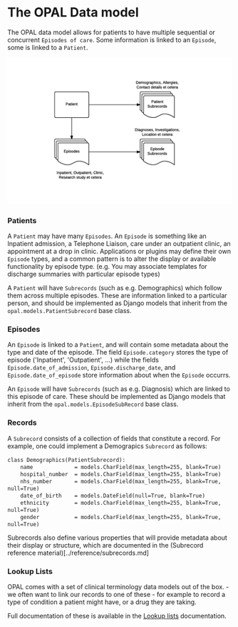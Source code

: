 # The OPAL Data model

The OPAL data model allows for patients to have multiple sequential or concurrent
`Episodes of care`. Some information is linked to an `Episode`, some is linked to
a `Patient`.

![Datamodel](../img/OPAL.datamodel.png)

### Patients

A `Patient` may have many `Episodes`. An `Episode` is something like an Inpatient admission, 
a Telephone Liaison, care under an outpatient clinic, an appointment at a drop in clinic.
Applications or plugins may define their own `Episode` types, and a common pattern is to 
alter the display or available functionality by episode type. (e.g. You may associate 
templates for discharge summaries with particular episode types)

A `Patient` will have `Subrecords` (such as e.g. Demographics) which follow them across multiple 
episodes. These are information linked to a particular person, and should be implemented as
Django models that inherit from the `opal.models.PatientSubrecord` base class.

### Episodes

An `Episode` is linked to a `Patient`, and will contain some metadata about the type and date 
of the episode. The field `Episode.category` stores the type of episode ('Inpatient', 'Outpatient', ...)
while the fields `Episode.date_of_admission`, `Episode.discharge_date`, and `Episode.date_of_episode` 
store information about when the `Episode` occurrs.

An `Episode` will have `Subrecords` (such as e.g. Diagnosis) which are linked to this episode of
care. These should be implemented as Django models that inherit from the `opal.models.EpisodeSubRecord`
base class.

### Records

A `Subrecord` consists of a collection of fields that constitute a record. For example, one could 
implement a Demograpics `Subrecord` as follows:

    class Demographics(PatientSubrecord):
        name             = models.CharField(max_length=255, blank=True)
        hospital_number  = models.CharField(max_length=255, blank=True)
        nhs_number       = models.CharField(max_length=255, blank=True, null=True)
        date_of_birth    = models.DateField(null=True, blank=True)
        ethnicity        = models.CharField(max_length=255, blank=True, null=True)
        gender           = models.CharField(max_length=255, blank=True, null=True)


Subrecords also define various properties that will provide metadata about their
display or structure, which are documented in the 
(Subrecord reference material)[../reference/subrecords.md]

### Lookup Lists

OPAL comes with a set of clinical terminology data models out of the box. - we often
want to link our records to one of these - for example to record a type of condition
a patient might have, or a drug they are taking.

Full documentation of these is available in the [Lookup lists](lookup_lists.md) documentation.
